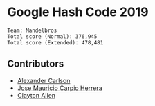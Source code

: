 Google Hash Code 2019
=====================
```
Team: Mandelbros
Total score (Normal): 376,945
Total score (Extended): 478,481
```
Contributors
------------
- [Alexander Carlson](https://github.com/acarlson99)
- [Jose Mauricio Carpio Herrera](https://github.com/allenc12)
- [Clayton Allen](https://github.com/laughtt)
